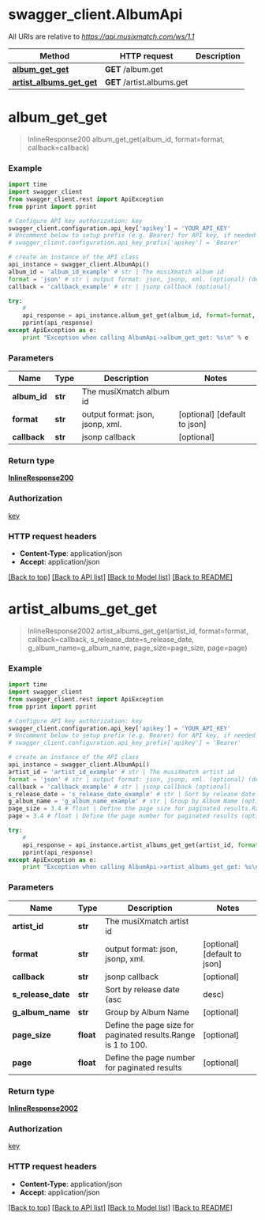 # swagger_client.AlbumApi

All URIs are relative to *https://api.musixmatch.com/ws/1.1*

Method | HTTP request | Description
------------- | ------------- | -------------
[**album_get_get**](AlbumApi.md#album_get_get) | **GET** /album.get | 
[**artist_albums_get_get**](AlbumApi.md#artist_albums_get_get) | **GET** /artist.albums.get | 


# **album_get_get**
> InlineResponse200 album_get_get(album_id, format=format, callback=callback)





### Example 
```python
import time
import swagger_client
from swagger_client.rest import ApiException
from pprint import pprint

# Configure API key authorization: key
swagger_client.configuration.api_key['apikey'] = 'YOUR_API_KEY'
# Uncomment below to setup prefix (e.g. Bearer) for API key, if needed
# swagger_client.configuration.api_key_prefix['apikey'] = 'Bearer'

# create an instance of the API class
api_instance = swagger_client.AlbumApi()
album_id = 'album_id_example' # str | The musiXmatch album id
format = 'json' # str | output format: json, jsonp, xml. (optional) (default to json)
callback = 'callback_example' # str | jsonp callback (optional)

try: 
    # 
    api_response = api_instance.album_get_get(album_id, format=format, callback=callback)
    pprint(api_response)
except ApiException as e:
    print "Exception when calling AlbumApi->album_get_get: %s\n" % e
```

### Parameters

Name | Type | Description  | Notes
------------- | ------------- | ------------- | -------------
 **album_id** | **str**| The musiXmatch album id | 
 **format** | **str**| output format: json, jsonp, xml. | [optional] [default to json]
 **callback** | **str**| jsonp callback | [optional] 

### Return type

[**InlineResponse200**](InlineResponse200.md)

### Authorization

[key](../README.md#key)

### HTTP request headers

 - **Content-Type**: application/json
 - **Accept**: application/json

[[Back to top]](#) [[Back to API list]](../README.md#documentation-for-api-endpoints) [[Back to Model list]](../README.md#documentation-for-models) [[Back to README]](../README.md)

# **artist_albums_get_get**
> InlineResponse2002 artist_albums_get_get(artist_id, format=format, callback=callback, s_release_date=s_release_date, g_album_name=g_album_name, page_size=page_size, page=page)





### Example 
```python
import time
import swagger_client
from swagger_client.rest import ApiException
from pprint import pprint

# Configure API key authorization: key
swagger_client.configuration.api_key['apikey'] = 'YOUR_API_KEY'
# Uncomment below to setup prefix (e.g. Bearer) for API key, if needed
# swagger_client.configuration.api_key_prefix['apikey'] = 'Bearer'

# create an instance of the API class
api_instance = swagger_client.AlbumApi()
artist_id = 'artist_id_example' # str | The musiXmatch artist id
format = 'json' # str | output format: json, jsonp, xml. (optional) (default to json)
callback = 'callback_example' # str | jsonp callback (optional)
s_release_date = 's_release_date_example' # str | Sort by release date (asc|desc) (optional)
g_album_name = 'g_album_name_example' # str | Group by Album Name (optional)
page_size = 3.4 # float | Define the page size for paginated results.Range is 1 to 100. (optional)
page = 3.4 # float | Define the page number for paginated results (optional)

try: 
    # 
    api_response = api_instance.artist_albums_get_get(artist_id, format=format, callback=callback, s_release_date=s_release_date, g_album_name=g_album_name, page_size=page_size, page=page)
    pprint(api_response)
except ApiException as e:
    print "Exception when calling AlbumApi->artist_albums_get_get: %s\n" % e
```

### Parameters

Name | Type | Description  | Notes
------------- | ------------- | ------------- | -------------
 **artist_id** | **str**| The musiXmatch artist id | 
 **format** | **str**| output format: json, jsonp, xml. | [optional] [default to json]
 **callback** | **str**| jsonp callback | [optional] 
 **s_release_date** | **str**| Sort by release date (asc|desc) | [optional] 
 **g_album_name** | **str**| Group by Album Name | [optional] 
 **page_size** | **float**| Define the page size for paginated results.Range is 1 to 100. | [optional] 
 **page** | **float**| Define the page number for paginated results | [optional] 

### Return type

[**InlineResponse2002**](InlineResponse2002.md)

### Authorization

[key](../README.md#key)

### HTTP request headers

 - **Content-Type**: application/json
 - **Accept**: application/json

[[Back to top]](#) [[Back to API list]](../README.md#documentation-for-api-endpoints) [[Back to Model list]](../README.md#documentation-for-models) [[Back to README]](../README.md)


